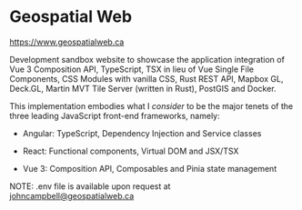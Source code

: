 # Geospatial Web

https://www.geospatialweb.ca

Development sandbox website to showcase the application integration of Vue 3 Composition API, TypeScript, TSX in lieu of Vue Single File Components, CSS Modules with vanilla CSS, Rust REST API, Mapbox GL, Deck.GL, Martin MVT Tile Server (written in Rust), PostGIS and Docker.

This implementation embodies what I _consider_ to be the major tenets of the three leading JavaScript front-end frameworks, namely:

-   Angular: TypeScript, Dependency Injection and Service classes

-   React: Functional components, Virtual DOM and JSX/TSX

-   Vue 3: Composition API, Composables and Pinia state management

NOTE: .env file is available upon request at johncampbell@geospatialweb.ca
